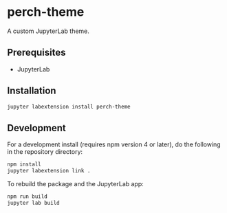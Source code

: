 # perch-theme

A custom JupyterLab theme. 

## Prerequisites

* JupyterLab

## Installation

```bash
jupyter labextension install perch-theme
```

## Development

For a development install (requires npm version 4 or later), do the following in the repository directory:

```bash
npm install
jupyter labextension link .
```

To rebuild the package and the JupyterLab app:

```bash
npm run build
jupyter lab build
```
